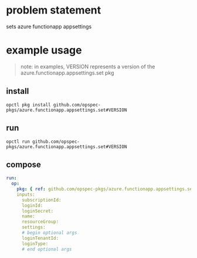 # problem statement
sets azure functionapp appsettings

# example usage

> note: in examples, VERSION represents a version of the azure.functionapp.appsettings.set pkg

## install

```shell
opctl pkg install github.com/opspec-pkgs/azure.functionapp.appsettings.set#VERSION
```

## run

```
opctl run github.com/opspec-pkgs/azure.functionapp.appsettings.set#VERSION
```

## compose

```yaml
run:
  op:
    pkg: { ref: github.com/opspec-pkgs/azure.functionapp.appsettings.set#VERSION }
    inputs: 
      subscriptionId:
      loginId:
      loginSecret:
      name:
      resourceGroup:
      settings:
      # begin optional args
      loginTenantId:
      loginType:
      # end optional args
```

